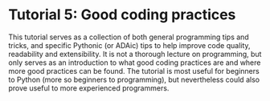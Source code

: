 # Tutorial 5: Good coding practices

This tutorial serves as a collection of both general programming tips and tricks, and specific Pythonic (or ADAic) tips to help improve code quality, readability and extensibility. It is not a thorough lecture on programming, but only serves as an introduction to what good coding practices are and where more good practices can be found. The tutorial is most useful for beginners to Python (more so beginners to programming), but nevertheless could also prove useful to more experienced programmers.
